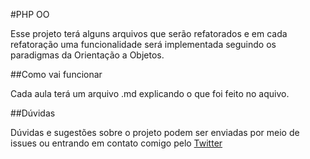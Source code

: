#PHP OO

Esse projeto terá alguns arquivos que serão refatorados e em cada refatoração uma funcionalidade será implementada seguindo os paradigmas da Orientação a Objetos.

##Como vai funcionar

Cada aula terá um arquivo .md explicando o que foi feito no aquivo.



##Dúvidas

Dúvidas e sugestões sobre o projeto podem ser enviadas por meio de issues ou entrando em contato comigo pelo [Twitter](https://twitter.com/ronaizacard)